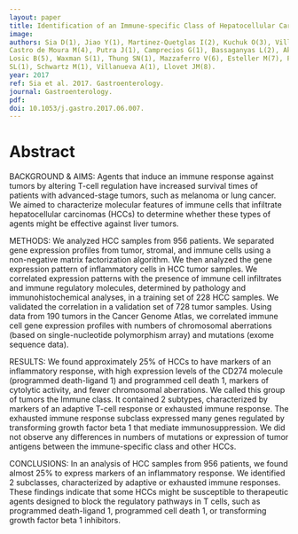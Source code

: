 ```yaml
---
layout: paper
title: Identification of an Immune-specific Class of Hepatocellular Carcinoma, Based on Molecular Features.
image: 
authors: Sia D(1), Jiao Y(1), Martinez-Quetglas I(2), Kuchuk O(3), Villacorta-Martin C(1),
Castro de Moura M(4), Putra J(1), Camprecios G(1), Bassaganyas L(2), Akers N(5), 
Losic B(5), Waxman S(1), Thung SN(1), Mazzaferro V(6), Esteller M(7), Friedman
SL(1), Schwartz M(1), Villanueva A(1), Llovet JM(8).
year: 2017
ref: Sia et al. 2017. Gastroenterology.
journal: Gastroenterology.
pdf: 
doi: 10.1053/j.gastro.2017.06.007.
---
```


# Abstract

BACKGROUND & AIMS: Agents that induce an immune response against tumors by
altering T-cell regulation have increased survival times of patients with
advanced-stage tumors, such as melanoma or lung cancer. We aimed to characterize 
molecular features of immune cells that infiltrate hepatocellular carcinomas
(HCCs) to determine whether these types of agents might be effective against
liver tumors.

METHODS: We analyzed HCC samples from 956 patients. We separated gene expression 
profiles from tumor, stromal, and immune cells using a non-negative matrix
factorization algorithm. We then analyzed the gene expression pattern of
inflammatory cells in HCC tumor samples. We correlated expression patterns with
the presence of immune cell infiltrates and immune regulatory molecules,
determined by pathology and immunohistochemical analyses, in a training set of
228 HCC samples. We validated the correlation in a validation set of 728 tumor
samples. Using data from 190 tumors in the Cancer Genome Atlas, we correlated
immune cell gene expression profiles with numbers of chromosomal aberrations
(based on single-nucleotide polymorphism array) and mutations (exome sequence
data).

RESULTS: We found approximately 25% of HCCs to have markers of an inflammatory
response, with high expression levels of the CD274 molecule (programmed
death-ligand 1) and programmed cell death 1, markers of cytolytic activity, and
fewer chromosomal aberrations. We called this group of tumors the Immune class.
It contained 2 subtypes, characterized by markers of an adaptive T-cell response 
or exhausted immune response. The exhausted immune response subclass expressed
many genes regulated by transforming growth factor beta 1 that mediate
immunosuppression. We did not observe any differences in numbers of mutations or 
expression of tumor antigens between the immune-specific class and other HCCs.

CONCLUSIONS: In an analysis of HCC samples from 956 patients, we found almost 25%
to express markers of an inflammatory response. We identified 2 subclasses,
characterized by adaptive or exhausted immune responses. These findings indicate 
that some HCCs might be susceptible to therapeutic agents designed to block the
regulatory pathways in T cells, such as programmed death-ligand 1, programmed
cell death 1, or transforming growth factor beta 1 inhibitors.